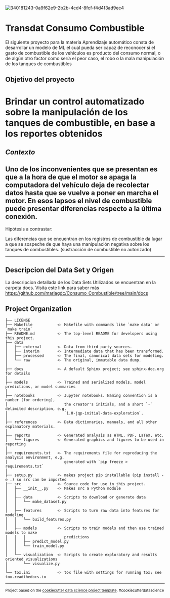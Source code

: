 

![340181243-0a9f62e9-2b2b-4cd4-8fcf-f4d4f3ad9ec4](https://github.com/user-attachments/assets/628b0a12-a8ec-4d30-bf61-bcda405b2607)


Transdat Consumo Combustible
==============================

El siguiente proyecto para la materia Aprendizaje automático consta de desarrollar un modelo de ML el cual pueda ser capaz de reconocer si el gasto de combustible de los vehículos es producto del consumo normal, o de algún otro factor como sería el peor caso, el robo o la mala manipulación de los tanques de combustibles

Objetivo del proyecto
------------------------------
Brindar un control automatizado sobre la manipulación de los tanques de
combustible, en base a los reportes obtenidos
=============================
*Contexto*
-----------------------------
Uno de los inconvenientes que se presentan es que a la hora de que el motor se apaga la
computadora del vehículo deja de recolectar datos hasta que se vuelve a poner en marcha el
motor. En esos lapsos el nivel de combustible puede presentar diferencias respecto a la última
conexión.
----------------------------
Hipótesis a contrastar:

Las diferencias que se encuentran en los registros de combustible da lugar a que se
sospeche de que haya una manipulación negativa sobre los tanques de combustibles.
(sustracción de combustible no autorizado)

------------------------------
Descripcion del Data Set y Origen 
-----------------------------
La descripcion detallada de los Data Sets Utilizados se encuentran en la carpeta docs. Visita este link para saber más https://github.com/mariagdc/Consumo_Combustible/tree/main/docs

Project Organization 
------------

    ├── LICENSE
    ├── Makefile           <- Makefile with commands like `make data` or `make train`
    ├── README.md          <- The top-level README for developers using this project.
    ├── data
    │   ├── external       <- Data from third party sources.
    │   ├── interim        <- Intermediate data that has been transformed.
    │   ├── processed      <- The final, canonical data sets for modeling.
    │   └── raw            <- The original, immutable data dump.
    │
    ├── docs               <- A default Sphinx project; see sphinx-doc.org for details
    │
    ├── models             <- Trained and serialized models, model predictions, or model summaries
    │
    ├── notebooks          <- Jupyter notebooks. Naming convention is a number (for ordering),
    │                         the creator's initials, and a short `-` delimited description, e.g.
    │                         `1.0-jqp-initial-data-exploration`.
    │
    ├── references         <- Data dictionaries, manuals, and all other explanatory materials.
    │
    ├── reports            <- Generated analysis as HTML, PDF, LaTeX, etc.
    │   └── figures        <- Generated graphics and figures to be used in reporting
    │
    ├── requirements.txt   <- The requirements file for reproducing the analysis environment, e.g.
    │                         generated with `pip freeze > requirements.txt`
    │
    ├── setup.py           <- makes project pip installable (pip install -e .) so src can be imported
    ├── src                <- Source code for use in this project.
    │   ├── __init__.py    <- Makes src a Python module
    │   │
    │   ├── data           <- Scripts to download or generate data
    │   │   └── make_dataset.py
    │   │
    │   ├── features       <- Scripts to turn raw data into features for modeling
    │   │   └── build_features.py
    │   │
    │   ├── models         <- Scripts to train models and then use trained models to make
    │   │   │                 predictions
    │   │   ├── predict_model.py
    │   │   └── train_model.py
    │   │
    │   └── visualization  <- Scripts to create exploratory and results oriented visualizations
    │       └── visualize.py
    │
    └── tox.ini            <- tox file with settings for running tox; see tox.readthedocs.io


--------

<p><small>Project based on the <a target="_blank" href="https://drivendata.github.io/cookiecutter-data-science/">cookiecutter data science project template</a>. #cookiecutterdatascience</small></p>
